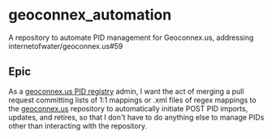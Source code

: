 # geoconnex_automation
A repository to automate PID management for Geoconnex.us, addressing internetofwater/geoconnex.us#59 

## Epic

As a [geoconnex.us PID registry](https://geoconnex.internetofwater.dev) admin, I want the act of merging a pull request committing lists of 1:1 mappings or .xml files of regex mappings to the [geoconnex.us](https://github.com/internetofwater/geoconnex.us) repository to automatically initiate POST PID imports, updates, and retires, so that I don't have to do anything else to manage PIDs other than interacting with the repository.
